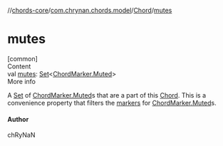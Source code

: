 //[chords-core](../../../index.md)/[com.chrynan.chords.model](../index.md)/[Chord](index.md)/[mutes](mutes.md)



# mutes  
[common]  
Content  
val [mutes](mutes.md): [Set](https://kotlinlang.org/api/latest/jvm/stdlib/kotlin.collections/-set/index.html)<[ChordMarker.Muted](../-chord-marker/-muted/index.md)>  
More info  


A [Set](https://kotlinlang.org/api/latest/jvm/stdlib/kotlin.collections/-set/index.html) of [ChordMarker.Muted](../-chord-marker/-muted/index.md)s that are a part of this [Chord](index.md). This is a convenience property that filters the [markers](markers.md) for [ChordMarker.Muted](../-chord-marker/-muted/index.md)s.



#### Author  


chRyNaN

  



